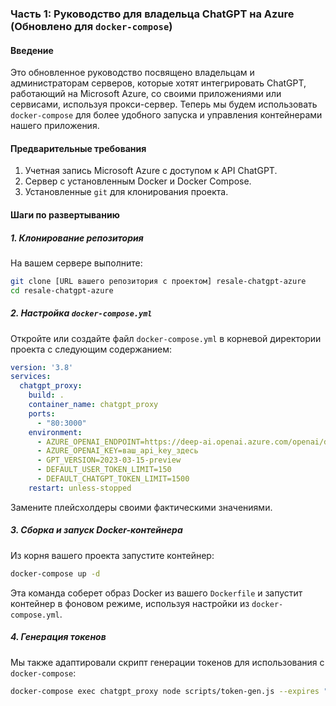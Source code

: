 ### Часть 1: Руководство для владельца ChatGPT на Azure (Обновлено для `docker-compose`)

#### Введение

Это обновленное руководство посвящено владельцам и администраторам серверов, которые хотят интегрировать ChatGPT, работающий на Microsoft Azure, со своими приложениями или сервисами, используя прокси-сервер. Теперь мы будем использовать `docker-compose` для более удобного запуска и управления контейнерами нашего приложения.

#### Предварительные требования

1. Учетная запись Microsoft Azure с доступом к API ChatGPT.
2. Сервер с установленным Docker и Docker Compose.
3. Установленные `git` для клонирования проекта.

#### Шаги по развертыванию

##### 1. Клонирование репозитория

На вашем сервере выполните:

```bash
git clone [URL вашего репозитория с проектом] resale-chatgpt-azure
cd resale-chatgpt-azure
```

##### 2. Настройка `docker-compose.yml`

Откройте или создайте файл `docker-compose.yml` в корневой директории проекта с следующим содержанием:

```yaml
version: '3.8'
services:
  chatgpt_proxy:
    build: .
    container_name: chatgpt_proxy
    ports:
      - "80:3000"
    environment:
      - AZURE_OPENAI_ENDPOINT=https://deep-ai.openai.azure.com/openai/deployments/gpt-4-128k/chat/completions
      - AZURE_OPENAI_KEY=ваш_api_key_здесь
      - GPT_VERSION=2023-03-15-preview
      - DEFAULT_USER_TOKEN_LIMIT=150
      - DEFAULT_CHATGPT_TOKEN_LIMIT=1500
    restart: unless-stopped
```

Замените плейсхолдеры своими фактическими значениями. 

##### 3. Сборка и запуск Docker-контейнера

Из корня вашего проекта запустите контейнер:

```bash
docker-compose up -d
```

Эта команда соберет образ Docker из вашего `Dockerfile` и запустит контейнер в фоновом режиме, используя настройки из `docker-compose.yml`.

##### 4. Генерация токенов
Мы также адаптировали скрипт генерации токенов для использования с `docker-compose`:

```bash
docker-compose exec chatgpt_proxy node scripts/token-gen.js --expires "2024-05-14" --userTokenLimit 100 --chatGptTokenLimit 1000
```

